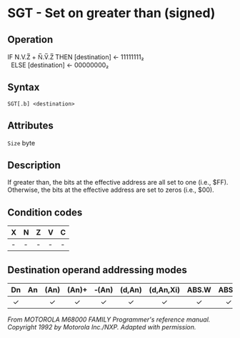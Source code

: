 # SGT - Set on greater than (signed)

## Operation
IF N.V.Z̅ + N̅.V̅.Z̅ THEN [destination] ← 11111111₂<br/>
&nbsp;&nbsp;ELSE [destination] ← 00000000₂

## Syntax
```assembly
SGT[.b] <destination>
```

## Attributes
`Size` byte

## Description
If greater than, the bits at the effective address are all set to one (i.e., $FF). Otherwise, the bits at the effective address are set to zeros (i.e., $00).

## Condition codes
|X|N|Z|V|C|
|--|--|--|--|--|
|-|-|-|-|-|

## Destination operand addressing modes
|Dn|An|(An)|(An)+|&#x2011;(An)|(d,An)|(d,An,Xi)|ABS.W|ABS.L|(d,PC)|(d,PC,Xn)|imm|
|:-:|:-:|:-:|:-:|:-:|:-:|:-:|:-:|:-:|:-:|:-:|:-:|
|✓||✓|✓|✓|✓|✓|✓|✓||||

*From MOTOROLA M68000 FAMILY Programmer's reference manual. Copyright 1992 by Motorola Inc./NXP. Adapted with permission.*